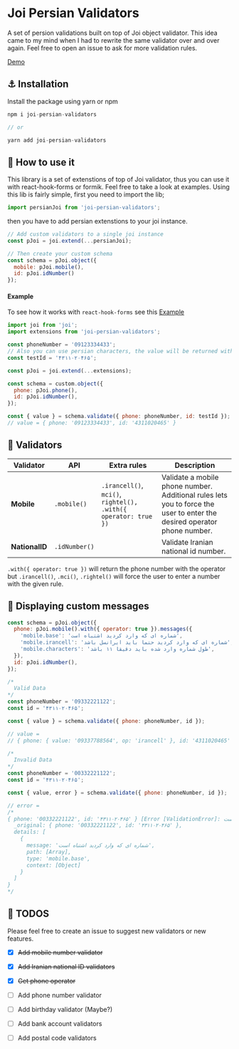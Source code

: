 # Joi Persian Validators
A set of persion validations built on top of Joi object validator. This idea came to my mind when I had to rewrite the same validator over and over again. Feel free to open an issue to ask for more validation rules.

[Demo](https://codesandbox.io/s/react-hook-form-validationresolver-forked-6o94kj?file=/src/App.js)

## ⚓️ Installation
Install the package using yarn or npm
```js
npm i joi-persian-validators

// or

yarn add joi-persian-validators
```

## 📜 How to use it
This library is a set of extenstions of top of Joi validator, thus you can use it with react-hook-forms or formik. Feel free to take a look at examples.
Using this lib is fairly simple, first you need to import the lib;
```js
import persianJoi from 'joi-persian-validators';
```
then you have to add persian extenstions to your joi instance.
```js
// Add custom validators to a single joi instance
const pJoi = joi.extend(...persianJoi);

// Then create your custom schema
const schema = pJoi.object({
  mobile: pJoi.mobile(),
  id: pJoi.idNumber()
});
```

#### Example
To see how it works with `react-hook-forms` see this [Example](./examples/hook-forms.js)
```js
import joi from 'joi';
import extensions from 'joi-persian-validators';

const phoneNumber = '09123334433';
// Also you can use persian characters, the value will be returned with english characters
const testId = '۴۳۱۱۰۲۰۴۶۵';

const pJoi = joi.extend(...extensions);

const schema = custom.object({
  phone: pJoi.phone(),
  id: pJoi.idNumber(),
});

const { value } = schema.validate({ phone: phoneNumber, id: testId });
// value = { phone: '09123334433', id: '4311020465' }

```

## 📃 Validators
| **Validator**  | **API**       | **Extra rules**                                                | **Description**                                                                                                         |
|----------------|---------------|----------------------------------------------------------------|-------------------------------------------------------------------------------------------------------------------------|
| **Mobile**     | `.mobile()`   | `.irancell()`, `mci()`, `rightel(), .with({ operator: true })` | Validate a mobile phone number. Additional rules lets you to force the user to enter the desired operator phone number. |
| **NationalID** | `.idNumber()` |                                                                | Validate Iranian national id number.                                                                                    |


`.with({ operator: true })` will return the phone number with the operator but `.irancell()`, `.mci()`, `.rightel()` will force the user to enter a number with the given rule.

## 💬 Displaying custom messages
```js
const schema = pJoi.object({
  phone: pJoi.mobile().with({ operator: true }).messages({
    'mobile.base': 'شماره ای که وارد کردید اشتباه است',
    'mobile.irancell': 'شماره ای که وارد کردید حتما باید ایرانسل باشد',
    'mobile.characters': 'طول شماره وارد شده باید دقیقا ۱۱ باشد',
  }),
  id: pJoi.idNumber(),
});

/*
  Valid Data
*/
const phoneNumber = '09332221122';
const id = '۴۳۱۱۰۲۰۴۶۵';

const { value } = schema.validate({ phone: phoneNumber, id });

// value = 
// { phone: { value: '09337788564', op: 'irancell' }, id: '4311020465' }

/*
  Invalid Data
*/
const phoneNumber = '00332221122';
const id = '۴۳۱۱۰۲۰۴۶۵';

const { value, error } = schema.validate({ phone: phoneNumber, id });

// error =
/* 
{ phone: '00332221122', id: '۴۳۱۱۰۲۰۴۶۵' } [Error [ValidationError]: شماره ای که وارد کردید اشتباه است] {
  _original: { phone: '00332221122', id: '۴۳۱۱۰۲۰۴۶۵' },
  details: [
    {
      message: 'شماره ای که وارد کردید اشتباه است',
      path: [Array],
      type: 'mobile.base',
      context: [Object]
    }
  ]
}
*/
```

## 🎯 TODOS
Please feel free to create an issue to suggest new validators or new features.
- [x] ~~Add mobile number validator~~
- [x] ~~Add Iranian national ID validators~~
- [x] ~~Get phone operator~~
- [ ] Add phone number validator
- [ ] Add birthday validator (Maybe?)
- [ ] Add bank account validators
- [ ] Add postal code validators

